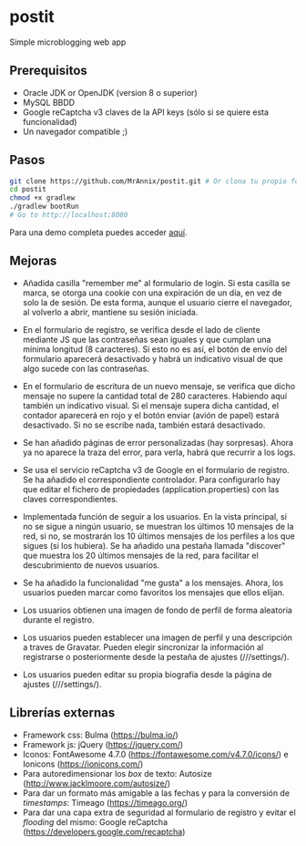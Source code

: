 # postit
Simple microblogging web app
## Prerequisitos
- Oracle JDK or OpenJDK (version 8 o superior)
- MySQL BBDD
- Google reCaptcha v3 claves de la API keys (sólo si se quiere esta funcionalidad)
- Un navegador compatible ;)

## Pasos
```sh
git clone https://github.com/MrAnnix/postit.git # Or clona tu propio fork
cd postit
chmod +x gradlew
./gradlew bootRun
# Go to http://localhost:8080
```

Para una demo completa puedes acceder [aquí](https://postit.raulsanmartin.me/).

## Mejoras
- Añadida casilla "remember me" al formulario de login. Si esta casilla se marca, se otorga una cookie con una expiración de un día, en vez de solo la de sesión. De esta forma, aunque el usuario cierre el navegador, al volverlo a abrir, mantiene su sesión iniciada.

- En el formulario de registro, se verifica desde el lado de cliente mediante JS que las contraseñas sean iguales y que cumplan una mínima longitud (8 caracteres). Si esto no es así, el botón de envío del formulario aparecerá desactivado y habrá un indicativo visual de que algo sucede con las contraseñas.

- En el formulario de escritura de un nuevo mensaje, se verifica que dicho mensaje no supere la cantidad total de 280 caracteres. Habiendo aquí también un indicativo visual. Si el mensaje supera dicha cantidad, el contador aparecerá en rojo y el botón enviar (avión de papel) estará desactivado. Si no se escribe nada, también estará desactivado.

- Se han añadido páginas de error personalizadas (hay sorpresas). Ahora ya no aparece la traza del error, para verla, habrá que recurrir a los logs.

- Se usa el servicio reCaptcha v3 de Google en el formulario de registro. Se ha añadido el correspondiente controlador. Para configurarlo hay que editar el fichero de propiedades (application.properties) con las claves correspondientes.

- Implementada función de seguir a los usuarios. En la vista principal, si no se sigue a ningún usuario, se muestran los últimos 10 mensajes de la red, si no, se mostrarán los 10 últimos mensajes de los perfiles a los que sigues (si los hubiera). Se ha añadido una pestaña llamada "discover" que muestra los 20 últimos mensajes de la red, para facilitar el descubrimiento de nuevos usuarios.

- Se ha añadido la funcionalidad "me gusta" a los mensajes. Ahora, los usuarios pueden marcar como favoritos los mensajes que ellos elijan.

- Los usuarios obtienen una imagen de fondo de perfil de forma aleatoria durante el registro.

- Los usuarios pueden establecer una imagen de perfil y una descripción a traves de Gravatar. Pueden elegir sincronizar la información al registrarse o posteriormente desde la pestaña de ajustes (///settings/).

- Los usuarios pueden editar su propia biografía desde la página de ajustes (///settings/).

## Librerías externas
- Framework css: Bulma (https://bulma.io/)
- Framework js: jQuery (https://jquery.com/)
- Iconos: FontAwesome 4.7.0 (https://fontawesome.com/v4.7.0/icons/) e Ionicons (https://ionicons.com/)
- Para autoredimensionar los _box_ de texto: Autosize (http://www.jacklmoore.com/autosize/)
- Para dar un formato más amigable a las fechas y para la conversión de _timestamps_: Timeago (https://timeago.org/)
- Para dar una capa extra de seguridad al formulario de registro y evitar el _flooding_ del mismo: Google reCaptcha (https://developers.google.com/recaptcha)